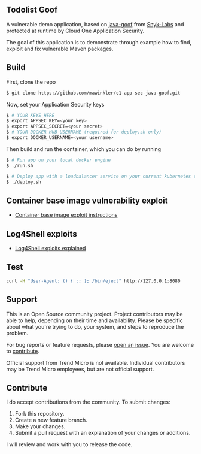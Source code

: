 ## Todolist Goof

A vulnerable demo application, based on [java-goof](https://github.com/snyk-labs/java-goof) from [Snyk-Labs](https://github.com/snyk-labs) and protected at runtime by Cloud One Application Security.

The goal of this application is to demonstrate through example how to find, exploit and fix vulnerable Maven packages. 

## Build

First, clone the repo

```sh
$ git clone https://github.com/mawinkler/c1-app-sec-java-goof.git
```

Now, set your Application Security keys

```sh
$ # YOUR KEYS HERE
$ export APPSEC_KEY=<your key>
$ export APPSEC_SECRET=<your secret>
$ # YOUR DOCKER HUB USERNAME (required for deploy.sh only)
$ export DOCKER_USERNAME=<your username>
```

Then build and run the container, which you can do by running

```sh
$ # Run app on your local docker engine
$ ./run.sh

$ # Deploy app with a loadbalancer service on your current kubernetes context
$ ./deploy.sh
```

## Container base image vulnerability exploit

- [Container base image exploit instructions](exploits/tomcat-rce/README.md)

## Log4Shell exploits 

- [Log4Shell exploits explained](exploits/log4shell/README.md)

## Test

```sh
curl -H "User-Agent: () { :; }; /bin/eject" http://127.0.0.1:8080
```

## Support

This is an Open Source community project. Project contributors may be able to help, depending on their time and availability. Please be specific about what you're trying to do, your system, and steps to reproduce the problem.

For bug reports or feature requests, please [open an issue](../../issues). You are welcome to [contribute](#contribute).

Official support from Trend Micro is not available. Individual contributors may be Trend Micro employees, but are not official support.

## Contribute

I do accept contributions from the community. To submit changes:

1. Fork this repository.
1. Create a new feature branch.
1. Make your changes.
1. Submit a pull request with an explanation of your changes or additions.

I will review and work with you to release the code.
